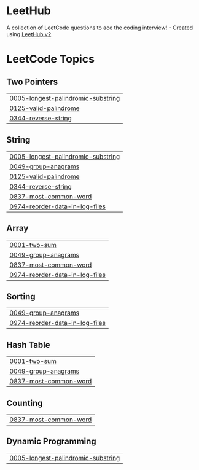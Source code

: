 # LeetHub
A collection of LeetCode questions to ace the coding interview! - Created using [LeetHub v2](https://github.com/arunbhardwaj/LeetHub-2.0)

<!---LeetCode Topics Start-->
# LeetCode Topics
## Two Pointers
|  |
| ------- |
| [0005-longest-palindromic-substring](https://github.com/Jinyoun9/LeetHub/tree/master/0005-longest-palindromic-substring) |
| [0125-valid-palindrome](https://github.com/Jinyoun9/LeetHub/tree/master/0125-valid-palindrome) |
| [0344-reverse-string](https://github.com/Jinyoun9/LeetHub/tree/master/0344-reverse-string) |
## String
|  |
| ------- |
| [0005-longest-palindromic-substring](https://github.com/Jinyoun9/LeetHub/tree/master/0005-longest-palindromic-substring) |
| [0049-group-anagrams](https://github.com/Jinyoun9/LeetHub/tree/master/0049-group-anagrams) |
| [0125-valid-palindrome](https://github.com/Jinyoun9/LeetHub/tree/master/0125-valid-palindrome) |
| [0344-reverse-string](https://github.com/Jinyoun9/LeetHub/tree/master/0344-reverse-string) |
| [0837-most-common-word](https://github.com/Jinyoun9/LeetHub/tree/master/0837-most-common-word) |
| [0974-reorder-data-in-log-files](https://github.com/Jinyoun9/LeetHub/tree/master/0974-reorder-data-in-log-files) |
## Array
|  |
| ------- |
| [0001-two-sum](https://github.com/Jinyoun9/LeetHub/tree/master/0001-two-sum) |
| [0049-group-anagrams](https://github.com/Jinyoun9/LeetHub/tree/master/0049-group-anagrams) |
| [0837-most-common-word](https://github.com/Jinyoun9/LeetHub/tree/master/0837-most-common-word) |
| [0974-reorder-data-in-log-files](https://github.com/Jinyoun9/LeetHub/tree/master/0974-reorder-data-in-log-files) |
## Sorting
|  |
| ------- |
| [0049-group-anagrams](https://github.com/Jinyoun9/LeetHub/tree/master/0049-group-anagrams) |
| [0974-reorder-data-in-log-files](https://github.com/Jinyoun9/LeetHub/tree/master/0974-reorder-data-in-log-files) |
## Hash Table
|  |
| ------- |
| [0001-two-sum](https://github.com/Jinyoun9/LeetHub/tree/master/0001-two-sum) |
| [0049-group-anagrams](https://github.com/Jinyoun9/LeetHub/tree/master/0049-group-anagrams) |
| [0837-most-common-word](https://github.com/Jinyoun9/LeetHub/tree/master/0837-most-common-word) |
## Counting
|  |
| ------- |
| [0837-most-common-word](https://github.com/Jinyoun9/LeetHub/tree/master/0837-most-common-word) |
## Dynamic Programming
|  |
| ------- |
| [0005-longest-palindromic-substring](https://github.com/Jinyoun9/LeetHub/tree/master/0005-longest-palindromic-substring) |
<!---LeetCode Topics End-->